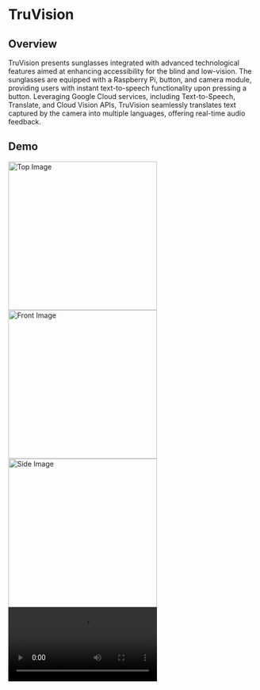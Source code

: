 # TruVision

## Overview
TruVision presents sunglasses integrated with advanced technological features aimed at enhancing accessibility for the blind and low-vision. The sunglasses are equipped with a Raspberry Pi, button, and camera module, providing users with instant text-to-speech functionality upon pressing a button. Leveraging Google Cloud services, including Text-to-Speech, Translate, and Cloud Vision APIs, TruVision seamlessly translates text captured by the camera into multiple languages, offering real-time audio feedback. 

## Demo
<img src="docs/TopImage.png" alt="Top Image" width="300">
<img src="docs/FrontImage.png" alt="Front Image" width="300">
<img src="docs/SideImage.png" alt="Side Image" width="300">

<video src="https://github.com/aaronchucarroll/TruVision/blob/main/docs/VideoDemo.mp4" width="300" />


## Features
- Instant text-to-speech translation: Users can simply press a button on the sunglasses to have captured text translated into speech in their preferred language.
- Multilingual support: The project supports translation between English, Spanish, French, Italian, and Mandarin, catering to diverse linguistic needs. Simply hold the button to toggle between the five settings.
- Seamless integration with Google Cloud: By utilizing the Google Cloud services Text-to-Speech, Translate, and Cloud Vision, TruVision ensures accurate translation and efficient processing of captured text.


**Interact with the Sunglasses:**
- Point the camera at text you wish to translate.
- Press the button on the sunglasses to trigger text capture and translation.
- Enjoy real-time audio feedback in your preferred language.

## Contributors
- [Aaron Chu-Carroll](https://github.com/aaronchucarroll)
- [Anthony Gatti](https://github.com/anthony-gatti)
